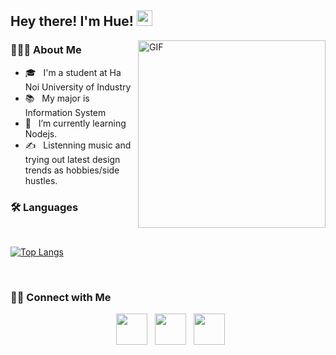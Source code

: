 <h2> Hey there! I'm Hue! <img src="https://github.com/souvikguria98/souvikguria98/blob/master/Hi.gif" width="25"></h2>
<img align="right" alt="GIF" src="https://media.tenor.com/S59bPkT0pqcAAAAC/programming.gif" width="300"/>

<h3> 👨🏻‍💻 About Me </h3>

- 🎓 &nbsp; I'm a student at Ha Noi University of Industry
- 📚 &nbsp; My major is Information System
- 🔭 &nbsp; I’m currently learning Nodejs.
- ✍️ &nbsp; Listenning music and trying out latest design trends as hobbies/side hustles.

<h3>🛠 Languages</h3>

<br>

[![Top Langs](https://github-readme-stats.vercel.app/api/top-langs/?username=hue2k9&layout=compact&text_color=daf7dc&bg_color=151515)](https://github.com/devSouvik/github-readme-stats)


</br>

<h3> 🤝🏻 Connect with Me </h3>

<p align="center">
&nbsp; <a href="https://www.facebook.com/sadht" target="_blank" rel="noopener noreferrer"><img src="https://raw.githubusercontent.com/rahuldkjain/github-profile-readme-generator/master/src/images/icons/Social/facebook.svg" width="50" /></a>  
&nbsp; <a href="https://www.instagram.com/hue097202/" target="_blank" rel="noopener noreferrer"><img src="https://upload.wikimedia.org/wikipedia/commons/thumb/e/e7/Instagram_logo_2016.svg/2048px-Instagram_logo_2016.svg.png" width="50" /></a>  
&nbsp; <a href="minhuehoangg@gmail.com" target="_blank" rel="noopener noreferrer"><img src="https://upload.wikimedia.org/wikipedia/commons/thumb/7/7e/Gmail_icon_%282020%29.svg/800px-Gmail_icon_%282020%29.svg.png"  width="50" /></a>
</p>



<!---
Hue2k9/Hue2k9 is a ✨ special ✨ repository because its `README.md` (this file) appears on your GitHub profile.
You can click the Preview link to take a look at your changes.
--->
